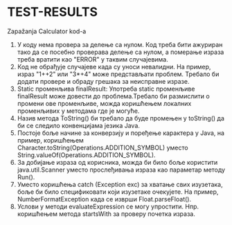 # TEST-RESULTS
Zapažanja Calculator kod-a


1. У коду нема провера за делење са нулом. Код треба бити ажуриран тако да се посебно проверава делење са нулом, а померање израза треба вратити као "ERROR" у таквим случајевима.
2. Код не обрађује случајеве када су уноси невалидни. На пример, израз "1++2" или "3*+4" може представљати проблем. Требало би додати провере и обраду грешака за неисправне изразе.
3. Static променљива finalResult: Употреба static променљиве finalResult може довести до проблема.Требало би размислити о промени ове променљиве, можда коришћењем локалних променљивих у методама где је могуће.
4. Назив метода ToString() би требало да буде промењен у toString() да би се следило конвенцијама језика Java.
5.  Постоје боље начине за конверзију и поређење карактера у Java, на пример, коришћењем Character.toString(Operations.ADDITION_SYMBOL) уместо String.valueOf(Operations.ADDITION_SYMBOL).
6. За добијање израза од корисника, можда би било боље користити java.util.Scanner уместо прослеђивања израза као параметар методу Run().
7. Уместо коришћења catch (Exception exc) за хватање свих изузетака, боље би било спецификовати који изузетаке очекујете. На пример, NumberFormatException када се изврши Float.parseFloat().
8. Услови у методи evaluateExpression се могу упростити. Нпр. коришћењем метода startsWith за проверу почетка израза.
